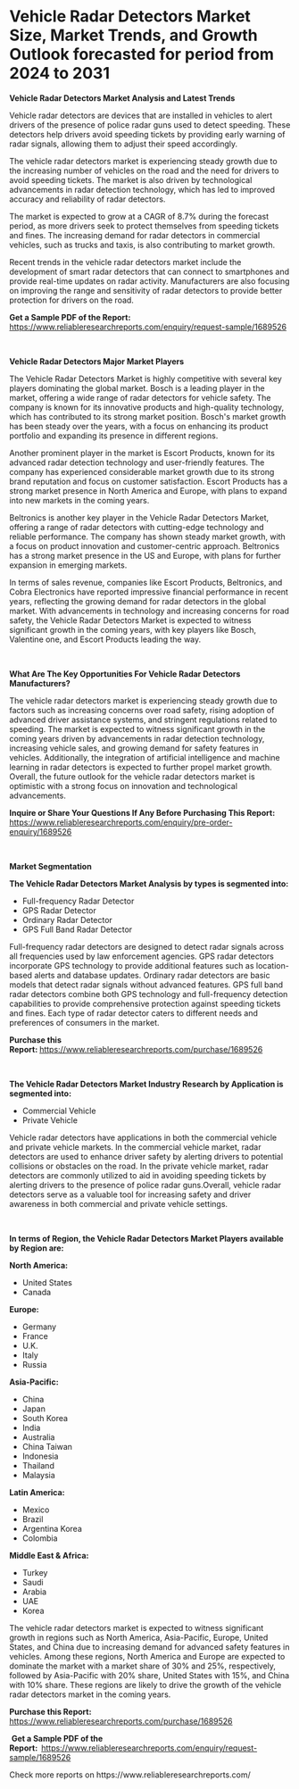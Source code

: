 <p><h1>Vehicle Radar Detectors Market Size, Market Trends, and Growth Outlook forecasted for period from 2024 to 2031</h1></p><p><strong>Vehicle Radar Detectors Market Analysis and Latest Trends</strong></p>
<p><p>Vehicle radar detectors are devices that are installed in vehicles to alert drivers of the presence of police radar guns used to detect speeding. These detectors help drivers avoid speeding tickets by providing early warning of radar signals, allowing them to adjust their speed accordingly.</p><p>The vehicle radar detectors market is experiencing steady growth due to the increasing number of vehicles on the road and the need for drivers to avoid speeding tickets. The market is also driven by technological advancements in radar detection technology, which has led to improved accuracy and reliability of radar detectors.</p><p>The market is expected to grow at a CAGR of 8.7% during the forecast period, as more drivers seek to protect themselves from speeding tickets and fines. The increasing demand for radar detectors in commercial vehicles, such as trucks and taxis, is also contributing to market growth.</p><p>Recent trends in the vehicle radar detectors market include the development of smart radar detectors that can connect to smartphones and provide real-time updates on radar activity. Manufacturers are also focusing on improving the range and sensitivity of radar detectors to provide better protection for drivers on the road.</p></p>
<p><strong>Get a Sample PDF of the Report:&nbsp;</strong> <a href="https://www.reliableresearchreports.com/enquiry/request-sample/1689526">https://www.reliableresearchreports.com/enquiry/request-sample/1689526</a></p>
<p>&nbsp;</p>
<p><strong>Vehicle Radar Detectors Major Market Players</strong></p>
<p><p>The Vehicle Radar Detectors Market is highly competitive with several key players dominating the global market. Bosch is a leading player in the market, offering a wide range of radar detectors for vehicle safety. The company is known for its innovative products and high-quality technology, which has contributed to its strong market position. Bosch's market growth has been steady over the years, with a focus on enhancing its product portfolio and expanding its presence in different regions.</p><p>Another prominent player in the market is Escort Products, known for its advanced radar detection technology and user-friendly features. The company has experienced considerable market growth due to its strong brand reputation and focus on customer satisfaction. Escort Products has a strong market presence in North America and Europe, with plans to expand into new markets in the coming years.</p><p>Beltronics is another key player in the Vehicle Radar Detectors Market, offering a range of radar detectors with cutting-edge technology and reliable performance. The company has shown steady market growth, with a focus on product innovation and customer-centric approach. Beltronics has a strong market presence in the US and Europe, with plans for further expansion in emerging markets.</p><p>In terms of sales revenue, companies like Escort Products, Beltronics, and Cobra Electronics have reported impressive financial performance in recent years, reflecting the growing demand for radar detectors in the global market. With advancements in technology and increasing concerns for road safety, the Vehicle Radar Detectors Market is expected to witness significant growth in the coming years, with key players like Bosch, Valentine one, and Escort Products leading the way.</p></p>
<p>&nbsp;</p>
<p><strong>What Are The Key Opportunities For Vehicle Radar Detectors Manufacturers?</strong></p>
<p><p>The vehicle radar detectors market is experiencing steady growth due to factors such as increasing concerns over road safety, rising adoption of advanced driver assistance systems, and stringent regulations related to speeding. The market is expected to witness significant growth in the coming years driven by advancements in radar detection technology, increasing vehicle sales, and growing demand for safety features in vehicles. Additionally, the integration of artificial intelligence and machine learning in radar detectors is expected to further propel market growth. Overall, the future outlook for the vehicle radar detectors market is optimistic with a strong focus on innovation and technological advancements.</p></p>
<p><strong>Inquire or Share Your Questions If Any Before Purchasing This Report:</strong> <a href="https://www.reliableresearchreports.com/enquiry/pre-order-enquiry/1689526">https://www.reliableresearchreports.com/enquiry/pre-order-enquiry/1689526</a></p>
<p>&nbsp;</p>
<p><strong>Market Segmentation</strong></p>
<p><strong>The Vehicle Radar Detectors Market Analysis by types is segmented into:</strong></p>
<p><ul><li>Full-frequency Radar Detector</li><li>GPS Radar Detector</li><li>Ordinary Radar Detector</li><li>GPS Full Band Radar Detector</li></ul></p>
<p><p>Full-frequency radar detectors are designed to detect radar signals across all frequencies used by law enforcement agencies. GPS radar detectors incorporate GPS technology to provide additional features such as location-based alerts and database updates. Ordinary radar detectors are basic models that detect radar signals without advanced features. GPS full band radar detectors combine both GPS technology and full-frequency detection capabilities to provide comprehensive protection against speeding tickets and fines. Each type of radar detector caters to different needs and preferences of consumers in the market.</p></p>
<p><strong>Purchase this Report:&nbsp;</strong><a href="https://www.reliableresearchreports.com/purchase/1689526">https://www.reliableresearchreports.com/purchase/1689526</a></p>
<p>&nbsp;</p>
<p><strong>The Vehicle Radar Detectors Market Industry Research by Application is segmented into:</strong></p>
<p><ul><li>Commercial Vehicle</li><li>Private Vehicle</li></ul></p>
<p><p>Vehicle radar detectors have applications in both the commercial vehicle and private vehicle markets. In the commercial vehicle market, radar detectors are used to enhance driver safety by alerting drivers to potential collisions or obstacles on the road. In the private vehicle market, radar detectors are commonly utilized to aid in avoiding speeding tickets by alerting drivers to the presence of police radar guns.Overall, vehicle radar detectors serve as a valuable tool for increasing safety and driver awareness in both commercial and private vehicle settings.</p></p>
<p>&nbsp;</p>
<p><strong>In terms of Region, the Vehicle Radar Detectors Market Players available by Region are:</strong></p>
<p>
    <p> <strong> North America: </strong>
        <ul>
            <li>United States</li>
            <li>Canada</li>
        </ul>
        </p> 
    <p> <strong> Europe: </strong>
        <ul>
            <li>Germany</li>
            <li>France</li>
            <li>U.K.</li>
            <li>Italy</li>
            <li>Russia</li>
        </ul>
        </p> 
    <p> <strong> Asia-Pacific: </strong>
        <ul>
            <li>China</li>
            <li>Japan</li>
            <li>South Korea</li>
            <li>India</li>
            <li>Australia</li>
            <li>China Taiwan</li>
            <li>Indonesia</li>
            <li>Thailand</li>
            <li>Malaysia</li>
        </ul>
        </p> 
    <p> <strong> Latin America: </strong>
        <ul>
            <li>Mexico</li>
            <li>Brazil</li>
            <li>Argentina Korea</li>
            <li>Colombia</li>
        </ul>
        </p> 
    <p> <strong> Middle East & Africa: </strong>
        <ul>
            <li>Turkey</li>
            <li>Saudi</li>
            <li>Arabia</li>
            <li>UAE</li>
            <li>Korea</li>
        </ul>
    </p>
    </p>
<p><p>The vehicle radar detectors market is expected to witness significant growth in regions such as North America, Asia-Pacific, Europe, United States, and China due to increasing demand for advanced safety features in vehicles. Among these regions, North America and Europe are expected to dominate the market with a market share of 30% and 25%, respectively, followed by Asia-Pacific with 20% share, United States with 15%, and China with 10% share. These regions are likely to drive the growth of the vehicle radar detectors market in the coming years.</p></p>
<p><strong>Purchase this Report: </strong><a href="https://www.reliableresearchreports.com/purchase/1689526">https://www.reliableresearchreports.com/purchase/1689526</a></p>
<p>&nbsp;<strong>Get a Sample PDF of the Report:&nbsp;&nbsp;</strong><a href="https://www.reliableresearchreports.com/enquiry/request-sample/1689526">https://www.reliableresearchreports.com/enquiry/request-sample/1689526</a></p>
<p><strong></strong></p>
<p>Check more reports on https://www.reliableresearchreports.com/</p>